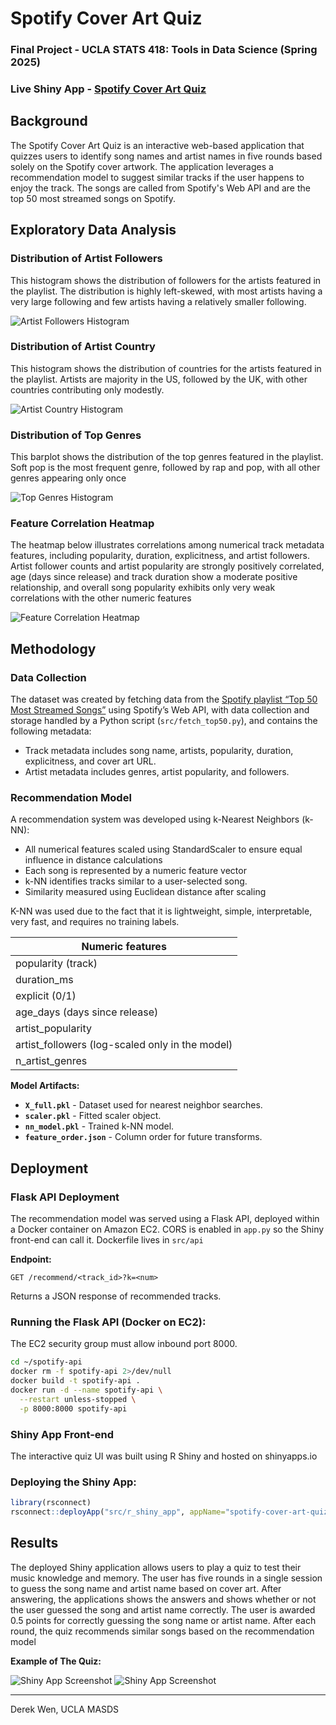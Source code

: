 # Spotify Cover Art Quiz

### Final Project - UCLA STATS 418: Tools in Data Science (Spring 2025)

### Live Shiny App - [Spotify Cover Art Quiz](https://dwen.shinyapps.io/spotify-cover-art-quiz/)

## Background

The Spotify Cover Art Quiz is an interactive web-based application that quizzes users to identify song names and artist names in five rounds based solely on the Spotify cover artwork. The application leverages a recommendation model to suggest similar tracks if the user happens to enjoy the track. The songs are called from Spotify's Web API and are the top 50 most streamed songs on Spotify.

## Exploratory Data Analysis

### Distribution of Artist Followers

This histogram shows the distribution of followers for the artists featured in the playlist. The distribution is highly left-skewed, with most artists having a very large following and few artists having a relatively smaller following.

![Artist Followers Histogram](imgs/artist_followers_hist.png "Artist Followers Histogram")

### Distribution of Artist Country

This histogram shows the distribution of countries for the artists featured in the playlist. Artists are majority in the US, followed by the UK, with other countries contributing only modestly.

![Artist Country Histogram](imgs/country_top15.png "Artist Country Histogram")

### Distribution of Top Genres

This barplot shows the distribution of the top genres featured in the playlist. Soft pop is the most frequent genre, followed by rap and pop, with all other genres appearing only once

![Top Genres Histogram](imgs/genres_top15.png "Top Genres Barplot")

### Feature Correlation Heatmap

The heatmap below illustrates correlations among numerical track metadata features, including popularity, duration, explicitness, and artist followers. Artist follower counts and artist popularity are strongly positively correlated, age (days since release) and track duration show a moderate positive relationship, and overall song popularity exhibits only very weak correlations with the other numeric features

![Feature Correlation Heatmap](imgs/corr_heatmap.png "Feature Correlation Heatmap")

## Methodology

### Data Collection

The dataset was created by fetching data from the [Spotify playlist “Top 50 Most Streamed Songs”](https://open.spotify.com/playlist/7z4ebkPXukjtS08NxvoyoN?si=7876a0a8a6f44e60) using Spotify’s Web API, with data collection and storage handled by a Python script (`src/fetch_top50.py`), and contains the following metadata:

* Track metadata includes song name, artists, popularity, duration, explicitness, and cover art URL.
* Artist metadata includes genres, artist popularity, and followers.

### Recommendation Model

A recommendation system was developed using k-Nearest Neighbors (k-NN):

* All numerical features scaled using StandardScaler to ensure equal influence in distance calculations
* Each song is represented by a numeric feature vector
* k-NN identifies tracks similar to a user-selected song.
* Similarity measured using Euclidean distance after scaling

K-NN was used due to the fact that it is lightweight, simple, interpretable, very fast, and requires no training labels.

| Numeric features |
|------------------|
| popularity (track) |
| duration_ms |
| explicit (0/1) |
| age_days (days since release) |
| artist_popularity |
| artist_followers (log-scaled only in the model) |
| n_artist_genres |

**Model Artifacts:**

* **`X_full.pkl`** - Dataset used for nearest neighbor searches.
* **`scaler.pkl`** - Fitted scaler object.
* **`nn_model.pkl`** - Trained k-NN model.
* **`feature_order.json`** - Column order for future transforms.

## Deployment

### Flask API Deployment

The recommendation model was served using a Flask API, deployed within a Docker container on Amazon EC2. CORS is enabled in `app.py` so the Shiny front-end can call it. Dockerfile lives in `src/api`

**Endpoint:**

```
GET /recommend/<track_id>?k=<num>
```

Returns a JSON response of recommended tracks.

### Running the Flask API (Docker on EC2):

The EC2 security group must allow inbound port 8000.

```bash
cd ~/spotify-api
docker rm -f spotify-api 2>/dev/null
docker build -t spotify-api .
docker run -d --name spotify-api \
  --restart unless-stopped \
  -p 8000:8000 spotify-api
```

### Shiny App Front-end

The interactive quiz UI was built using R Shiny and hosted on shinyapps.io

### Deploying the Shiny App:

```r
library(rsconnect)
rsconnect::deployApp("src/r_shiny_app", appName="spotify-cover-art-quiz")
```

## Results

The deployed Shiny application allows users to play a quiz to test their music knowledge and memory. The user has five rounds in a single session to guess the song name and artist name based on cover art. After answering, the applications shows the answers and shows whether or not the user guessed the song and artist name correctly. The user is awarded 0.5 points for correctly guessing the song name or artist name. After each round, the quiz recommends similar songs based on the recommendation model

**Example of The Quiz:**

![Shiny App Screenshot](imgs/shiny_quiz_example4.png "Spotify Cover Art Quiz Example")
![Shiny App Screenshot](imgs/shiny_quiz_example2.png "Spotify Cover Art Quiz Example")

---

Derek Wen, UCLA MASDS